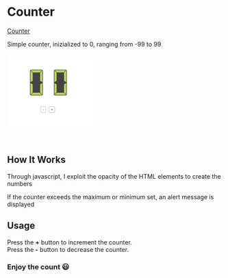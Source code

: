 # Counter
[Counter](https://simple-counter-1b24e.web.app/)


Simple counter, inizialized to 0, ranging from -99 to 99
</br></br>
![Counter](https://github.com/Forz70043/counter/blob/master/img/counter00.png)

</br>

## How It Works

Through javascript, I exploit the opacity of the HTML elements to create the numbers

If the counter exceeds the maximum or minimum set, an alert message is displayed

## Usage

Press the **+** button to increment the counter.</br>
Press the **-** button to decrease the counter.










### Enjoy the count  :smiley:
